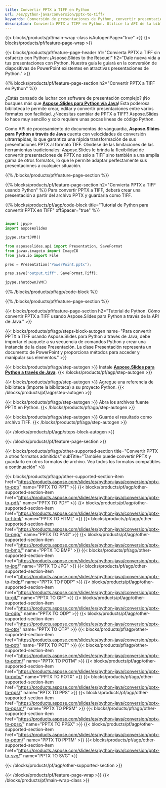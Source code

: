```yaml
---
title: Convertir PPTX a TIFF en Python
url: /es/python-java/conversion/pptx-to-tiff/
keywords: Conversión de presentaciones de Python, convertir presentaciones a Python, Python para presentaciones, Aspose.Slides Python, conversión de PPTX a TIFF, biblioteca de presentaciones de Python
description: Convierta PPTX a TIFF en Python. Utilice la API de la biblioteca Python para convertir archivos PPTX a TIFF
---
```


{{< blocks/products/pf/main-wrap-class isAutogenPage="true" >}}
{{< blocks/products/pf/feature-page-wrap >}}

{{< blocks/products/pf/feature-page-header h1="Convierta PPTX a TIFF sin esfuerzo con Python: ¡Aspose.Slides to the Rescue!" h2="Dale nueva vida a tus presentaciones con Python. Nuestra guía le guiará en la conversión de diapositivas de PowerPoint existentes en atractivas presentaciones de Python." >}}

{{% blocks/products/pf/feature-page-section h2="Convertir PPTX a TIFF en Python" %}}

¿Estás cansado de luchar con software de presentación complejo? ¡No busques más que [**Aspose.Slides para Python vía Java**](https://products.aspose.com/slides/es/python-java/)! Esta poderosa biblioteca le permite crear, editar y convertir presentaciones entre varios formatos con facilidad. ¿Necesitas cambiar de PPTX a TIFF? Aspose.Slides lo hace muy sencillo y solo requiere unas pocas líneas de código Python.

Como API de procesamiento de documentos de vanguardia, **Aspose.Slides para Python a través de Java** cuenta con velocidades de conversión ultrarrápidas, lo que garantiza una rápida transformación de sus presentaciones PPTX al formato TIFF. Olvídese de las limitaciones de las herramientas tradicionales: Aspose.Slides le brinda la flexibilidad de convertir presentaciones de PPTX no solo a TIFF sino también a una amplia gama de otros formatos, lo que le permite adaptar perfectamente sus presentaciones a cualquier situación.

{{% /blocks/products/pf/feature-page-section %}}

{{% blocks/products/pf/feature-page-section  h2="Convierta PPTX a TIFF usando Python" %}}
Para convertir PPTX a TIFF, deberá crear una presentación a partir del archivo PPTX y guardarla como TIFF.

{{% blocks/products/pf/agp/code-block title="Tutorial de Python para convertir PPTX en TIFF" offSpacer="true" %}}

```python

import jpype
import asposeslides

jpype.startJVM()

from asposeslides.api import Presentation, SaveFormat
from javax.imageio import ImageIO
from java.io import File

pres = Presentation("PowerPoint.pptx");

pres.save("output.tiff", SaveFormat.Tiff);

jpype.shutdownJVM()
```


{{% /blocks/products/pf/agp/code-block %}}

{{% /blocks/products/pf/feature-page-section %}}

{{< blocks/products/pf/feature-page-section  h2="Tutorial de Python. Cómo convertir PPTX a TIFF usando Aspose.Slides para Python a través de la API de Java." >}}

{{< blocks/products/pf/agp/steps-block-autogen name="Para convertir PPTX a TIFF usando Aspose.Slides para Python a través de Java, debe importar el paquete a su secuencia de comandos Python y crear una instancia de la clase Presentación. La clase Presentación representa un documento de PowerPoint y proporciona métodos para acceder y manipular sus elementos." >}}

{{< blocks/products/pf/agp/step-autogen >}}
Instale [**Aspose.Slides para Python a través de Java**](https://products.aspose.com/slides/es/python-java/).
{{< /blocks/products/pf/agp/step-autogen >}}

{{< blocks/products/pf/agp/step-autogen >}}
Agregue una referencia de biblioteca (importe la biblioteca) a su proyecto Python.
{{< /blocks/products/pf/agp/step-autogen >}}

{{< blocks/products/pf/agp/step-autogen >}}
Abra los archivos fuente PPTX en Python.
{{< /blocks/products/pf/agp/step-autogen >}}

{{< blocks/products/pf/agp/step-autogen >}}
Guarde el resultado como archivo TIFF.
{{< /blocks/products/pf/agp/step-autogen >}}

{{< /blocks/products/pf/agp/steps-block-autogen >}}

{{< /blocks/products/pf/feature-page-section >}}

{{< blocks/products/pf/agp/other-supported-section title="Convertir PPTX a otros formatos admitidos" subTitle="También puede convertir PPTX y guardarlo en otros formatos de archivo. Vea todos los formatos compatibles a continuación" >}}

{{< blocks/products/pf/agp/other-supported-section-item href="https://products.aspose.com/slides/es/python-java/conversion/pptx-to-ppt/" name="PPTX TO PPT" >}}
{{< blocks/products/pf/agp/other-supported-section-item href="https://products.aspose.com/slides/es/python-java/conversion/pptx-to-pdf/" name="PPTX TO PDF" >}}
{{< blocks/products/pf/agp/other-supported-section-item href="https://products.aspose.com/slides/es/python-java/conversion/pptx-to-html/" name="PPTX TO HTML" >}}
{{< blocks/products/pf/agp/other-supported-section-item href="https://products.aspose.com/slides/es/python-java/conversion/pptx-to-png/" name="PPTX TO PNG" >}}
{{< blocks/products/pf/agp/other-supported-section-item href="https://products.aspose.com/slides/es/python-java/conversion/pptx-to-bmp/" name="PPTX TO BMP" >}}
{{< blocks/products/pf/agp/other-supported-section-item href="https://products.aspose.com/slides/es/python-java/conversion/pptx-to-jpg/" name="PPTX TO JPG" >}}
{{< blocks/products/pf/agp/other-supported-section-item href="https://products.aspose.com/slides/es/python-java/conversion/pptx-to-fodp/" name="PPTX TO FODP" >}}
{{< blocks/products/pf/agp/other-supported-section-item href="https://products.aspose.com/slides/es/python-java/conversion/pptx-to-gif/" name="PPTX TO GIF" >}}
{{< blocks/products/pf/agp/other-supported-section-item href="https://products.aspose.com/slides/es/python-java/conversion/pptx-to-odp/" name="PPTX TO ODP" >}}
{{< blocks/products/pf/agp/other-supported-section-item href="https://products.aspose.com/slides/es/python-java/conversion/pptx-to-otp/" name="PPTX TO OTP" >}}
{{< blocks/products/pf/agp/other-supported-section-item href="https://products.aspose.com/slides/es/python-java/conversion/pptx-to-pot/" name="PPTX TO POT" >}}
{{< blocks/products/pf/agp/other-supported-section-item href="https://products.aspose.com/slides/es/python-java/conversion/pptx-to-potm/" name="PPTX TO POTM" >}}
{{< blocks/products/pf/agp/other-supported-section-item href="https://products.aspose.com/slides/es/python-java/conversion/pptx-to-potx/" name="PPTX TO POTX" >}}
{{< blocks/products/pf/agp/other-supported-section-item href="https://products.aspose.com/slides/es/python-java/conversion/pptx-to-pps/" name="PPTX TO PPS" >}}
{{< blocks/products/pf/agp/other-supported-section-item href="https://products.aspose.com/slides/es/python-java/conversion/pptx-to-ppsm/" name="PPTX TO PPSM" >}}
{{< blocks/products/pf/agp/other-supported-section-item href="https://products.aspose.com/slides/es/python-java/conversion/pptx-to-ppsx/" name="PPTX TO PPSX" >}}
{{< blocks/products/pf/agp/other-supported-section-item href="https://products.aspose.com/slides/es/python-java/conversion/pptx-to-pptm/" name="PPTX TO PPTM" >}}
{{< blocks/products/pf/agp/other-supported-section-item href="https://products.aspose.com/slides/es/python-java/conversion/pptx-to-svg/" name="PPTX TO SVG" >}}


{{< /blocks/products/pf/agp/other-supported-section >}}

{{< /blocks/products/pf/feature-page-wrap >}}
{{< /blocks/products/pf/main-wrap-class >}}